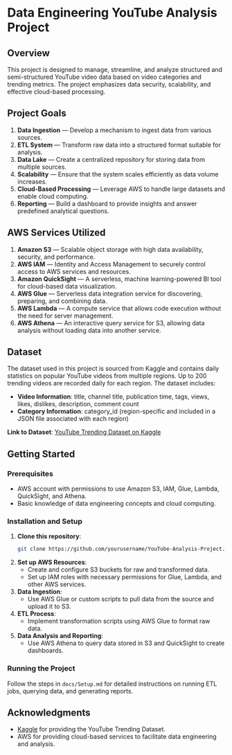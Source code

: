 # Data Engineering YouTube Analysis Project

## Overview
This project is designed to manage, streamline, and analyze structured and semi-structured YouTube video data based on video categories and trending metrics. The project emphasizes data security, scalability, and effective cloud-based processing.

## Project Goals
1. **Data Ingestion** — Develop a mechanism to ingest data from various sources.
2. **ETL System** — Transform raw data into a structured format suitable for analysis.
3. **Data Lake** — Create a centralized repository for storing data from multiple sources.
4. **Scalability** — Ensure that the system scales efficiently as data volume increases.
5. **Cloud-Based Processing** — Leverage AWS to handle large datasets and enable cloud computing.
6. **Reporting** — Build a dashboard to provide insights and answer predefined analytical questions.

## AWS Services Utilized
1. **Amazon S3** — Scalable object storage with high data availability, security, and performance.
2. **AWS IAM** — Identity and Access Management to securely control access to AWS services and resources.
3. **Amazon QuickSight** — A serverless, machine learning-powered BI tool for cloud-based data visualization.
4. **AWS Glue** — Serverless data integration service for discovering, preparing, and combining data.
5. **AWS Lambda** — A compute service that allows code execution without the need for server management.
6. **AWS Athena** — An interactive query service for S3, allowing data analysis without loading data into another service.

## Dataset
The dataset used in this project is sourced from Kaggle and contains daily statistics on popular YouTube videos from multiple regions. Up to 200 trending videos are recorded daily for each region. The dataset includes:
- **Video Information**: title, channel title, publication time, tags, views, likes, dislikes, description, comment count
- **Category Information**: category_id (region-specific and included in a JSON file associated with each region)

**Link to Dataset**: [YouTube Trending Dataset on Kaggle](https://www.kaggle.com/datasets/datasnaek/youtube-new)

## Getting Started

### Prerequisites
- AWS account with permissions to use Amazon S3, IAM, Glue, Lambda, QuickSight, and Athena.
- Basic knowledge of data engineering concepts and cloud computing.

### Installation and Setup
1. **Clone this repository**:
    ```bash
    git clone https://github.com/yourusername/YouTube-Analysis-Project.git
    ```
2. **Set up AWS Resources**:
   - Create and configure S3 buckets for raw and transformed data.
   - Set up IAM roles with necessary permissions for Glue, Lambda, and other AWS services.
3. **Data Ingestion**:
   - Use AWS Glue or custom scripts to pull data from the source and upload it to S3.
4. **ETL Process**:
   - Implement transformation scripts using AWS Glue to format raw data.
5. **Data Analysis and Reporting**:
   - Use AWS Athena to query data stored in S3 and QuickSight to create dashboards.

### Running the Project
Follow the steps in `docs/Setup.md` for detailed instructions on running ETL jobs, querying data, and generating reports.

## Acknowledgments
- [Kaggle](https://www.kaggle.com/datasets/datasnaek/youtube-new) for providing the YouTube Trending Dataset.
- AWS for providing cloud-based services to facilitate data engineering and analysis.

